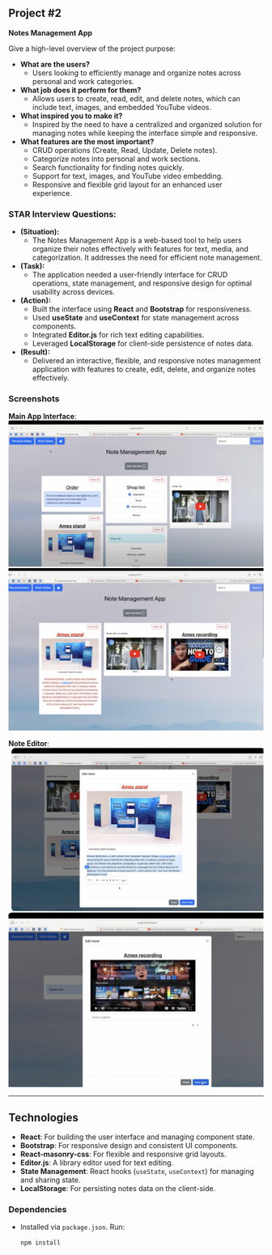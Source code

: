 ## Project #2

**Notes Management App**

Give a high-level overview of the project purpose:
- **What are the users?**
  - Users looking to efficiently manage and organize notes across personal and work categories.
- **What job does it perform for them?**
  - Allows users to create, read, edit, and delete notes, which can include text, images, and embedded YouTube videos.
- **What inspired you to make it?**
  - Inspired by the need to have a centralized and organized solution for managing notes while keeping the interface simple and responsive.
- **What features are the most important?**
  - CRUD operations (Create, Read, Update, Delete notes).
  - Categorize notes into personal and work sections.
  - Search functionality for finding notes quickly.
  - Support for text, images, and YouTube video embedding.
  - Responsive and flexible grid layout for an enhanced user experience.

### STAR Interview Questions:
- **(Situation):**
  - The Notes Management App is a web-based tool to help users organize their notes effectively with features for text, media, and categorization. It addresses the need for efficient note management.
- **(Task):**
  - The application needed a user-friendly interface for CRUD operations, state management, and responsive design for optimal usability across devices.
- **(Action):**
  - Built the interface using **React** and **Bootstrap** for responsiveness.
  - Used **useState** and **useContext** for state management across components.
  - Integrated **Editor.js** for rich text editing capabilities.
  - Leveraged **LocalStorage** for client-side persistence of notes data.
- **(Result):**
  - Delivered an interactive, flexible, and responsive notes management application with features to create, edit, delete, and organize notes effectively.

### Screenshots
**Main App Interface**:
![Main App Interface](./img/dep1.png)
![Main App Interface](./img/dep3.png)

**Note Editor**:
![Note Editor](./img/dep2.png)
![Main App Interface](./img/dep4.png)


---

## Technologies
- **React**: For building the user interface and managing component state.
- **Bootstrap**: For responsive design and consistent UI components.
- **React-masonry-css**: For flexible and responsive grid layouts.
- **Editor.js**: A library editor used for text editing.
- **State Management**: React hooks (`useState`, `useContext`) for managing and sharing state.
- **LocalStorage**: For persisting notes data on the client-side.

### Dependencies
- Installed via `package.json`. Run:
  ```bash
  npm install
